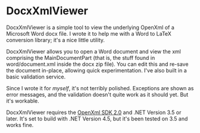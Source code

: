 ﻿# DocxXmlViewer

DocxXmlViewer is a simple tool to view the underlying OpenXml of a
Microsoft Word docx file. I wrote it to help me with a Word to LaTeX
conversion library; it's a nice little utility.

DocxXmlViewer allows you to open a Word document and view the xml 
comprising the MainDocumentPart (that is, the stuff found in 
word/document.xml inside the docx zip file). You can edit this and
re-save the document in-place, allowing quick experimentation. I've
also built in a basic validation service.

Since I wrote it for *myself*, it's not terribly polished. Exceptions
are shown as error messages, and the validation doesn't quite work as
it should yet. But it's workable.

DocxXmlViewer requires the [OpenXml SDK 2.0][OpenXml] and .NET Version 3.5
or later. It's set to build with .NET Version 4.5, but it's been tested on
3.5 and works fine.

[OpenXml]: http://www.microsoft.com/en-us/download/details.aspx?id=5124
	"OpenXml SDK 2.0"